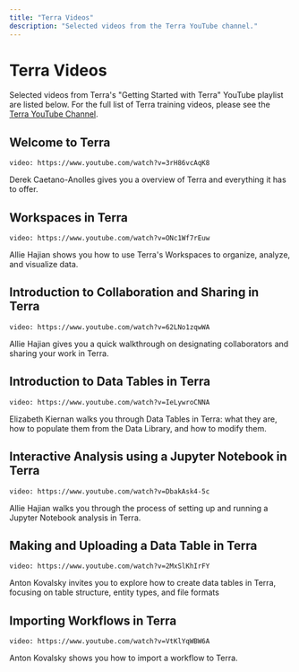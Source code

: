 ```yaml
---
title: "Terra Videos"
description: "Selected videos from the Terra YouTube channel."
---
```


# Terra Videos

Selected videos from Terra's "Getting Started with Terra" YouTube playlist are listed below. For the full list of Terra training videos, please see the [Terra YouTube Channel](https://youtube.com/channel/UCkXAqpR5Hk1ZmNd2-1K2l5Q).

## Welcome to Terra

`video: https://www.youtube.com/watch?v=3rH86vcAqK8`

Derek Caetano-Anolles gives you a overview of Terra and everything it has to offer.

## Workspaces in Terra

`video: https://www.youtube.com/watch?v=ONc1Wf7rEuw`

Allie Hajian shows you how to use Terra's Workspaces to organize, analyze, and visualize data.

## Introduction to Collaboration and Sharing in Terra

`video: https://www.youtube.com/watch?v=62LNo1zqwWA`

Allie Hajian gives you a quick walkthrough on designating collaborators and sharing your work in Terra. 

## Introduction to Data Tables in Terra

`video: https://www.youtube.com/watch?v=IeLywroCNNA`

Elizabeth Kiernan walks you through Data Tables in Terra: what they are, how to populate them from the Data Library, and how to modify them.

## Interactive Analysis using a Jupyter Notebook in Terra

`video: https://www.youtube.com/watch?v=DbakAsk4-5c`

Allie Hajian walks you through the process of setting up and running a Jupyter Notebook analysis in Terra. 

## Making and Uploading a Data Table in Terra

`video: https://www.youtube.com/watch?v=2MxSlKhIrFY`

Anton Kovalsky invites you to explore how to create data tables in Terra, focusing on table structure, entity types, and file formats

## Importing Workflows in Terra

`video: https://www.youtube.com/watch?v=VtKlYqWBW6A`

Anton Kovalsky shows you how to import a workflow to Terra. 
